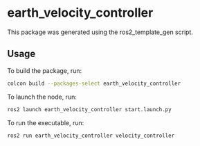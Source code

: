 # earth_velocity_controller

This package was generated using the ros2_template_gen script.

## Usage

To build the package, run:

```bash
colcon build --packages-select earth_velocity_controller
```

To launch the node, run:

```bash
ros2 launch earth_velocity_controller start.launch.py
```

To run the executable, run:

```bash
ros2 run earth_velocity_controller velocity_controller
```
